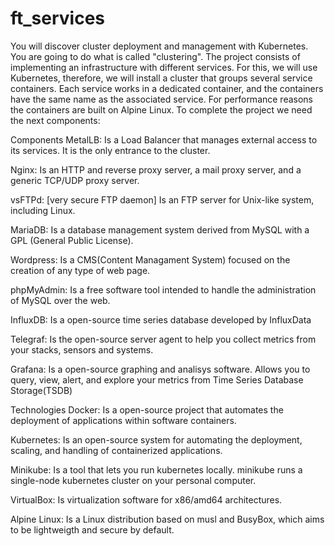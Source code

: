 # ft_services
You will discover cluster deployment and management with Kubernetes. You are going to do what is called "clustering". The project consists of implementing an infrastructure with different services. For this, we will use Kubernetes, therefore, we will install a cluster that groups several service containers. Each service works in a dedicated container, and the containers have the same name as the associated service. For performance reasons the containers are built on Alpine Linux. To complete the project we need the next components:

Components
MetalLB: Is a Load Balancer that manages external access to its services. It is the only entrance to the cluster.

Nginx: Is an HTTP and reverse proxy server, a mail proxy server, and a generic TCP/UDP proxy server.

vsFTPd: [very secure FTP daemon] Is an FTP server for Unix-like system, including Linux.

MariaDB: Is a database management system derived from MySQL with a GPL (General Public License).

Wordpress: Is a CMS(Content Managament System) focused on the creation of any type of web page.

phpMyAdmin: Is a free software tool intended to handle the administration of MySQL over the web.

InfluxDB: Is a open-source time series database developed by InfluxData

Telegraf: Is the open-source server agent to help you collect metrics from your stacks, sensors and systems.

Grafana: Is a open-source graphing and analisys software. Allows you to query, view, alert, and explore your metrics from Time Series Database Storage(TSDB)

Technologies
Docker: Is a open-source project that automates the deployment of applications within software containers.

Kubernetes: Is an open-source system for automating the deployment, scaling, and handling of containerized applications.

Minikube: Is a tool that lets you run kubernetes locally. minikube runs a single-node kubernetes cluster on your personal computer.

VirtualBox: Is virtualization software for x86/amd64 architectures.

Alpine Linux: Is a Linux distribution based on musl and BusyBox, which aims to be lightweigth and secure by default.

